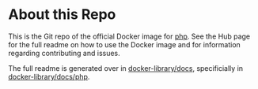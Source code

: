 # About this Repo

This is the Git repo of the official Docker image for [php](https://registry.hub.docker.com/_/php/). See the
Hub page for the full readme on how to use the Docker image and for information
regarding contributing and issues.

The full readme is generated over in [docker-library/docs](https://github.com/docker-library/docs),
specificially in [docker-library/docs/php](https://github.com/docker-library/docs/tree/master/php).
